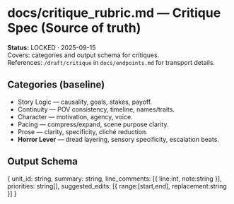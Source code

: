 # docs/critique_rubric.md — Critique Spec (Source of truth)
**Status:** LOCKED · 2025-09-15  
Covers: categories and output schema for critiques.  
References: `/draft/critique` in `docs/endpoints.md` for transport details.

## Categories (baseline)
- Story Logic — causality, goals, stakes, payoff.
- Continuity — POV consistency, timeline, names/traits.
- Character — motivation, agency, voice.
- Pacing — compress/expand, scene purpose clarity.
- Prose — clarity, specificity, cliché reduction.
- **Horror Lever** — dread layering, sensory specificity, escalation beats.

## Output Schema
{
  unit_id: string,
  summary: string,
  line_comments: [{ line:int, note:string }],
  priorities: string[],
  suggested_edits: [{ range:[start,end], replacement:string }]
}
